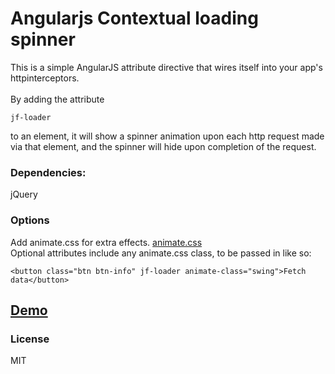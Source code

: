 # Angularjs Contextual loading spinner

This is a simple AngularJS attribute directive that wires itself into your app's httpinterceptors. <br><br>
By adding the attribute
```
jf-loader
```
to an element, it will show a spinner animation upon each http request made via that element, and the spinner will hide upon completion of the request.

### Dependencies:
jQuery <br>

### Options
Add animate.css for extra effects. [animate.css](https://github.com/daneden/animate.css) <br>
Optional attributes include any animate.css class, to be passed in like so: <br>
```
<button class="btn btn-info" jf-loader animate-class="swing">Fetch data</button>
```

## [Demo](http://jforaker.github.io/angular-contextual-spinner/demo/demo.html)
### License
MIT
